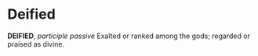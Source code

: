 # Deified

**DEIFIED**, _participle passive_ Exalted or ranked among the gods; regarded or praised as divine.